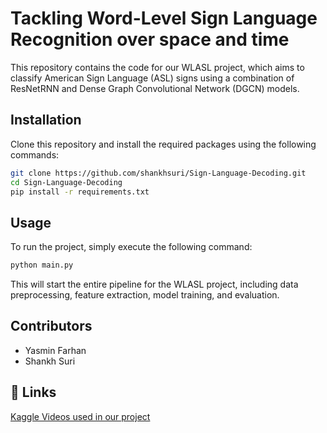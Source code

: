 
# Tackling Word-Level Sign Language Recognition over space and time


This repository contains the code for our WLASL project, which aims to classify American Sign Language (ASL) signs using a combination of ResNetRNN and Dense Graph Convolutional Network (DGCN) models.

## Installation

Clone this repository and install the required packages using the following commands:

```bash
git clone https://github.com/shankhsuri/Sign-Language-Decoding.git
cd Sign-Language-Decoding
pip install -r requirements.txt
```

## Usage

To run the project, simply execute the following command:
```bash
python main.py
```
This will start the entire pipeline for the WLASL project, including data preprocessing, feature extraction, model training, and evaluation.

## Contributors

- Yasmin Farhan
- Shankh Suri

## 🔗 Links

[Kaggle Videos used in our project](https://www.kaggle.com/datasets/risangbaskoro/wlasl-processed?select=videos/)

